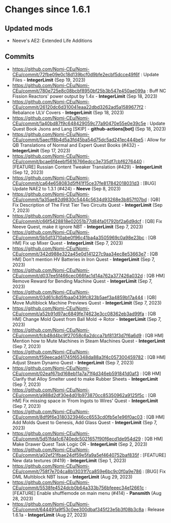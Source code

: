 # Changes since 1.6.1

## Updated mods
* Neeve's AE2: Extended Life Additions

## Commits
* https://github.com/Nomi-CEu/Nomi-CEu/commit/72fbe09e0c18d139bcf0d9bfe2ecbf5dcce49f6f : Update Files - **IntegerLimit** (Sep 19, 2023)
* https://github.com/Nomi-CEu/Nomi-CEu/commit/780e725e8c08bcbf8950bf25b3b547e450ae099a : Buff NC Fission Reactors' power output by 1.4x - **IntegerLimit** (Sep 18, 2023)
* https://github.com/Nomi-CEu/Nomi-CEu/commit/26120dc6d310041eaa22dbd3262ad5a1589677f2 : Rebalance ULV Covers - **IntegerLimit** (Sep 18, 2023)
* https://github.com/Nomi-CEu/Nomi-CEu/commit/1a40bd87f9c648429059c77a90470e55e0e39c5e : Update Quest Book Jsons and Lang [SKIP] - **github-actions[bot]** (Sep 18, 2023)
* https://github.com/Nomi-CEu/Nomi-CEu/commit/5aecff8b4d5a3fd45ba54d75dc5ad241ec444be5 : Allow for QB Translations of Normal and Expert Quest Books (#432) - **IntegerLimit** (Sep 17, 2023)
* https://github.com/Nomi-CEu/Nomi-CEu/commit/bcae6f4eebf5616766edcc3e735df7cbf6276440 : [FEATURE] Russian Content Tweaker Translation (#429) - **IntegerLimit** (Sep 12, 2023)
* https://github.com/Nomi-CEu/Nomi-CEu/commit/ca64e658083d5ff41f15ce37fe817842018031d3 : [BUG] Update NAE2 to 1.3.1 (#424) - **Neeve** (Sep 8, 2023)
* https://github.com/Nomi-CEu/Nomi-CEu/commit/1a35ae82d9830c5444c5634d93268e3b857f07bd : [QB] Fix Description of The First Tier Two Circuits Quest - **IntegerLimit** (Sep 7, 2023)
* https://github.com/Nomi-CEu/Nomi-CEu/commit/c66f5428818e02051b77d84fa01792bf2a6d9dcf : [QB] Fix Neeve Quest, make it ignore NBT - **IntegerLimit** (Sep 7, 2023)
* https://github.com/Nomi-CEu/Nomi-CEu/commit/5b5d13710abe0f96c41ba4a3505969c0a98e23bc : [QB HM] Fix up Mixer Quest - **IntegerLimit** (Sep 7, 2023)
* https://github.com/Nomi-CEu/Nomi-CEu/commit/342d988e322a45e0d141227c9aa34ec8e53663e7 : [QB HM] Don't mention HV Batteries in Iron Quest - **IntegerLimit** (Sep 7, 2023)
* https://github.com/Nomi-CEu/Nomi-CEu/commit/d037ee5f466cec066fac1d14a762a377426a032d : [QB HM] Remove Reward for Bending Machine Quest - **IntegerLimit** (Sep 7, 2023)
* https://github.com/Nomi-CEu/Nomi-CEu/commit/03d61c8d5fbaa0439fc823b5aef3a4859b17a444 : [QB] Move Multiblock Machine Previews Quest - **IntegerLimit** (Sep 7, 2023)
* https://github.com/Nomi-CEu/Nomi-CEu/commit/a52b91d97ac6849fe74623e3cc08362eb3ad99fa : [QB HM] Change Mold Quest from Ball Mold -> Rotor - **IntegerLimit** (Sep 7, 2023)
* https://github.com/Nomi-CEu/Nomi-CEu/commit/fcb48d4bc9f27058c6a2dcca7bf813f3d7f6a6d9 : [QB HM] Mention how to Mute Machines in Steam Machines Quest - **IntegerLimit** (Sep 7, 2023)
* https://github.com/Nomi-CEu/Nomi-CEu/commit/f59eecad41745f65348da88a3f4c057300459782 : [QB HM] Adjust Steam Dynamo Quest - **IntegerLimit** (Sep 7, 2023)
* https://github.com/Nomi-CEu/Nomi-CEu/commit/02eaf67bd168eb11a7a71f4d346eb591841d0af3 : [QB HM] Clarify that Alloy Smelter used to make Rubber Sheets - **IntegerLimit** (Sep 7, 2023)
* https://github.com/Nomi-CEu/Nomi-CEu/commit/a988d2df30e4d01b973870cc85350962a9125f5c : [QB HM] Fix missing space in 'From Ingots to Wires' Quest - **IntegerLimit** (Sep 7, 2023)
* https://github.com/Nomi-CEu/Nomi-CEu/commit/8df9f6e3180323946cc6553cd0fb5e1e96f0ac03 : [QB HM] Add Molds Quest to Genesis, Add Glass Quest - **IntegerLimit** (Sep 7, 2023)
* https://github.com/Nomi-CEu/Nomi-CEu/commit/5d51fda1c6740edc5021657f90f6ecd1de954d29 : [QB HM] Make Drawer Quest Task Logic OR - **IntegerLimit** (Sep 2, 2023)
* https://github.com/Nomi-CEu/Nomi-CEu/commit/a02ef21fbae24df59e5fa9a5ef4640752baf835f : [FEATURE] New data textures (#419) - **IntegerLimit** (Sep 1, 2023)
* https://github.com/Nomi-CEu/Nomi-CEu/commit/758f7e704ca8b13031f7ca859e6bc9c0f0a9e786 : [BUG] Fix DML Multiblock NBT Issue - **IntegerLimit** (Aug 29, 2023)
* https://github.com/Nomi-CEu/Nomi-CEu/commit/5538fe4524dcb0b64a333b756bfeeec34e12661c : [FEATURE] Enable shufflemode on main menu (#414) - **Pansmith** (Aug 28, 2023)
* https://github.com/Nomi-CEu/Nomi-CEu/commit/644491a9f53c0ee300dbaf345f23e5b3f08b3c8a : Release 1.6.1a - **IntegerLimit** (Aug 27, 2023)